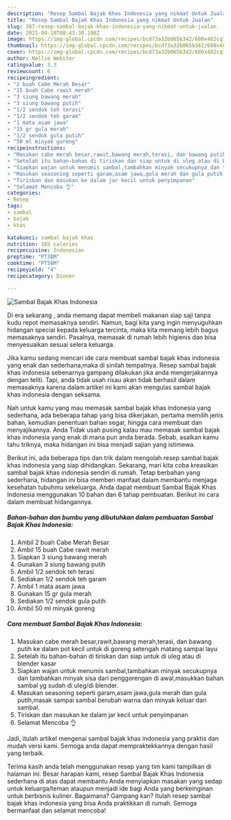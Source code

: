 ```yaml
---
description: "Resep Sambal Bajak Khas Indonesia yang nikmat Untuk Jualan"
title: "Resep Sambal Bajak Khas Indonesia yang nikmat Untuk Jualan"
slug: 387-resep-sambal-bajak-khas-indonesia-yang-nikmat-untuk-jualan
date: 2021-04-10T08:43:30.198Z
image: https://img-global.cpcdn.com/recipes/bcd73a32b065b342/680x482cq70/sambal-bajak-khas-indonesia-foto-resep-utama.jpg
thumbnail: https://img-global.cpcdn.com/recipes/bcd73a32b065b342/680x482cq70/sambal-bajak-khas-indonesia-foto-resep-utama.jpg
cover: https://img-global.cpcdn.com/recipes/bcd73a32b065b342/680x482cq70/sambal-bajak-khas-indonesia-foto-resep-utama.jpg
author: Nellie Webster
ratingvalue: 3.3
reviewcount: 6
recipeingredient:
- "2 buah Cabe Merah Besar"
- "15 buah Cabe rawit merah"
- "3 siung bawang merah"
- "3 siung bawang putih"
- "1/2 sendok teh terasi"
- "1/2 sendok teh garam"
- "1 mata asam jawa"
- "15 gr gula merah"
- "1/2 sendok gula putih"
- "50 ml minyak goreng"
recipeinstructions:
- "Masukan cabe merah besar,rawit,bawang merah,terasi, dan bawang putih ke dalam pot kecil untuk di goreng setengah matang sampai layu"
- "Setelah itu bahan-bahan di tiriskan dan siap untuk di uleg atau di blender kasar"
- "Siapkan wajan untuk menumis sambal,tambahkan minyak secukupnya dan tambahkan minyak sisa dari penggorengan di awal,masukkan bahan sambal yg sudah di uleg/di blender."
- "Masukan seasoning seperti garam,asam jawa,gula merah dan gula putih,masak sampai sambal berubah warna dan minyak keluar dari sambal."
- "Tiriskan dan masukan ke dalam jar kecil untuk penyimpanan"
- "Selamat Mencoba 👌"
categories:
- Resep
tags:
- sambal
- bajak
- khas

katakunci: sambal bajak khas 
nutrition: 165 calories
recipecuisine: Indonesian
preptime: "PT38M"
cooktime: "PT56M"
recipeyield: "4"
recipecategory: Dinner

---
```



![Sambal Bajak Khas Indonesia](https://img-global.cpcdn.com/recipes/bcd73a32b065b342/680x482cq70/sambal-bajak-khas-indonesia-foto-resep-utama.jpg)

Di era  sekarang , anda memang dapat membeli makanan siap saji tanpa kudu repot memasaknya sendiri. Namun, bagi kita yang ingin menyuguhkan hidangan special kepada keluarga tercinta, maka kita memang lebih bagus memasaknya sendiri. Pasalnya, memasak di rumah lebih higienis dan bisa menyesuaikan sesuai selera keluarga.

Jika kamu sedang mencari ide cara membuat sambal bajak khas indonesia yang enak dan sederhana,maka di sinilah tempatnya. Resep sambal bajak khas indonesia  sebenarnya gampang dilakukan jika anda mengerjakannya dengan teliti. Tapi, anda tidak usah risau akan tidak berhasil dalam memasaknya 
karena dalam artikel ini kami akan mengulas sambal bajak khas indonesia dengan seksama.  



Nah untuk kamu yang mau memasak sambal bajak khas indonesia yang sederhana, ada beberapa tahap yang bisa dikerjakan, pertama memilih jenis bahan, kemudian penentuan bahan segar, hingga cara membuat dan menyajikannya. Anda Tidak usah pusing kalau mau memasak sambal bajak khas indonesia yang enak di mana pun anda berada. Sebab, asalkan kamu  tahu triknya, maka hidangan ini bisa menjadi sajian yang istimewa.

Berikut ini, ada beberapa tips dan trik dalam mengolah resep sambal bajak khas indonesia yang siap dihidangkan. Sekarang, mari kita coba kreasikan sambal bajak khas indonesia sendiri di rumah. Tetap berbahan yang sederhana, hidangan ini bisa memberi manfaat dalam membantu menjaga kesehatan tubuhmu sekeluarga. Anda dapat membuat Sambal Bajak Khas Indonesia menggunakan 10 bahan dan 6 tahap pembuatan. Berikut ini cara dalam membuat hidangannya.

<!--inarticleads1-->

##### Bahan-bahan dan bumbu yang dibutuhkan dalam pembuatan Sambal Bajak Khas Indonesia:

1. Ambil 2 buah Cabe Merah Besar
1. Ambil 15 buah Cabe rawit merah
1. Siapkan 3 siung bawang merah
1. Gunakan 3 siung bawang putih
1. Ambil 1/2 sendok teh terasi
1. Sediakan 1/2 sendok teh garam
1. Ambil 1 mata asam jawa
1. Gunakan 15 gr gula merah
1. Sediakan 1/2 sendok gula putih
1. Ambil 50 ml minyak goreng




<!--inarticleads2-->

##### Cara membuat Sambal Bajak Khas Indonesia:

1. Masukan cabe merah besar,rawit,bawang merah,terasi, dan bawang putih ke dalam pot kecil untuk di goreng setengah matang sampai layu
1. Setelah itu bahan-bahan di tiriskan dan siap untuk di uleg atau di blender kasar
1. Siapkan wajan untuk menumis sambal,tambahkan minyak secukupnya dan tambahkan minyak sisa dari penggorengan di awal,masukkan bahan sambal yg sudah di uleg/di blender.
1. Masukan seasoning seperti garam,asam jawa,gula merah dan gula putih,masak sampai sambal berubah warna dan minyak keluar dari sambal.
1. Tiriskan dan masukan ke dalam jar kecil untuk penyimpanan
1. Selamat Mencoba 👌




Jadi, itulah artikel mengenai  sambal bajak khas indonesia  yang praktis dan mudah versi kami. Semoga anda dapat mempraktekkannya dengan hasil yang terbaik. 

Terima kasih anda telah menggunakan resep yang tim kami tampilkan di halaman ini. Besar harapan kami, resep  Sambal Bajak Khas Indonesia sederhana di atas dapat membantu Anda menyiapkan masakan yang sedap untuk keluarga/teman ataupun menjadi ide bagi Anda yang berkeinginan untuk berbisnis kuliner. Bagaimana? Gampang kan? Itulah resep sambal bajak khas indonesia yang bisa Anda praktikkan di rumah. Semoga bermanfaat dan selamat mencoba!

